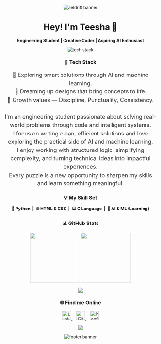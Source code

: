 <!-- About Me -->
<!-- Banner (Header) -->
<p align="center">
  <img src="https://capsule-render.vercel.app/api?type=waving&height=100&section=header&fontSize=48&fontColor=ffffff&color=0:4B0082,50:00C9A7,100:FFD700" alt="aeldrift banner" />
</p>

<!-- Greeting -->
<h1 align="center">Hey! I'm Teesha 👋</h1>
<p align="center"><b>Engineering Student | Creative Coder | Aspiring AI Enthusiast</b></p>

<!-- Tech Stack Icons -->
<p align="center">
  <img src="https://skillicons.dev/icons?i=html,css,python,figma,vscode&theme=light" alt="tech stack" />
</p>
<h3 align="center">🚀 Tech Stack</h3>

<!-- About Me -->
<p align="center" style="font-size: 1.15rem; color: #333; line-height: 1.5;">
🤖 Exploring smart solutions through AI and machine learning.<br>
🎨 Dreaming up designs that bring concepts to life.<br>
🚀 Growth values — Discipline, Punctuality, Consistency.<br><br>
I'm an engineering student passionate about solving real-world problems through code and intelligent systems.<br>
I focus on writing clean, efficient solutions and love exploring the practical side of AI and machine learning.<br>
I enjoy working with structured logic, simplifying complexity, and turning technical ideas into impactful experiences.<br>
Every puzzle is a new opportunity to sharpen my skills and learn something meaningful.
</p>

<!-- Skills Set -->
<h3 align="center">💡 My Skill Set</h3>
<p align="center">
  <b>🐍 Python &nbsp;|&nbsp; 🌐 HTML & CSS &nbsp;|&nbsp; 💻 C Language &nbsp;|&nbsp; 🤖 AI & ML (Learning)</b>
</p>

<!-- GitHub Stats -->
<h3 align="center">📊 GitHub Stats</h3>
<p align="center">
  <img src="https://github-readme-stats.vercel.app/api?username=aeldrift&show_icons=true&theme=transparent&hide_border=true&title_color=4B0082&icon_color=FFD700" height="165" />
  <img src="https://github-readme-streak-stats.herokuapp.com/?user=aeldrift&theme=transparent&hide_border=true&ring=00C9A7&currStreakLabel=FFD700" height="165" />
</p>
<p align="center">
  <img src="https://github-readme-stats.vercel.app/api/top-langs/?username=aeldrift&layout=compact&hide_border=true&title_color=4B0082" />
</p>

<!-- Contact Section -->
<h3 align="center">🌐 Find me Online</h3>
<p align="center">
<!--   <a href="mailto:jindalteesha22@gmail.com" target="_blank">
    <img src="https://img.icons8.com/color/48/gmail--v1.png" alt="Gmail" height="30"/>
  </a>
  &nbsp;&nbsp; -->
<p align="center">
  <a href="https://www.linkedin.com/in/teesha-jindal-79a27531a" target="_blank" rel="noopener noreferrer">
    <img src="https://img.icons8.com/color/48/linkedin.png" alt="LinkedIn" height="30"/>
  </a>
  &nbsp;&nbsp;
  <a href="https://github.com/aeldrift" target="_blank" rel="noopener noreferrer">
    <img src="https://img.icons8.com/ios-glyphs/48/000000/github.png" alt="GitHub" height="30"/>
  </a>
  &nbsp;&nbsp;
  <a href="#" title="Portfolio Coming Soon">
    <img src="https://img.icons8.com/external-flatart-icons-flat-flatarticons/64/external-portfolio-web-seo-flatart-icons-flat-flatarticons.png" alt="Portfolio" height="30"/>
  </a>
</p>


<!-- Animated Typing Line -->
<p align="center">
  <img src="https://readme-typing-svg.demolab.com?font=JetBrains+Mono&size=20&duration=2000&pause=1000&color=4B0082&center=true&vCenter=true&width=400&lines=Let's+craft+experiences+together!" />
</p>

<!-- Footer Banner -->
<p align="center">
  <img src="https://capsule-render.vercel.app/api?type=waving&height=100&section=footer&fontSize=48&fontColor=ffffff&color=0:4B0082,50:00C9A7,100:FFD700" alt="footer banner" />
</p>
